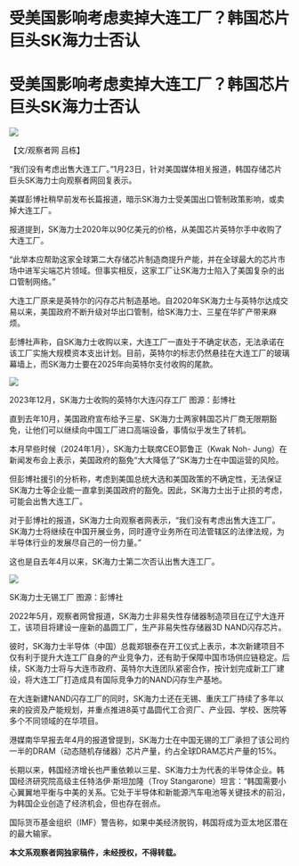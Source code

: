 # 受美国影响考虑卖掉大连工厂？韩国芯片巨头SK海力士否认

# 受美国影响考虑卖掉大连工厂？韩国芯片巨头SK海力士否认

![](https://inews.gtimg.com/om_bt/Oxrr2pemM19_hmHQMSiR_NrO1UTFfqGL3o-ZNtvAmm5ZcAA/1000)

【文/观察者网 吕栋】

“我们没有考虑出售大连工厂。”1月23日，针对美国媒体相关报道，韩国存储芯片巨头SK海力士向观察者网回复表示。

美媒彭博社稍早前发布长篇报道，暗示SK海力士受美国出口管制政策影响，或卖掉大连工厂。

报道提到，SK海力士2020年以90亿美元的价格，从美国芯片英特尔手中收购了大连工厂。

“此举本应帮助这家全球第二大存储芯片制造商提升产能，并在全球最大的芯片市场中进军尖端芯片领域。但事实相反，这家工厂让SK海力士陷入了美国复杂的出口管制网络。”

大连工厂原来是英特尔的闪存芯片制造基地。自2020年SK海力士与英特尔达成交易以来，美国政府不断升级对华出口管制，给SK海力士、三星在华扩产带来麻烦。

彭博社声称，自SK海力士收购以来，大连工厂一直处于不确定状态，无法承诺在该工厂实施大规模资本支出计划。目前，英特尔的标志仍然悬挂在大连工厂的玻璃幕墙上，而SK海力士要在2025年向英特尔支付收购的尾款。

![](https://inews.gtimg.com/om_bt/OLeIUsVWTX5w-Vd13emnPmbXGvkleRFvRx2E90mgtkoawAA/1000)

2023年12月，SK海力士收购的英特尔大连闪存工厂 图源：彭博社

直到去年10月，美国政府宣布给予三星、SK海力士两家韩国芯片厂商无限期豁免，让他们可以继续向中国工厂进口高端设备，事情似乎发生了转机。

本月早些时候（2024年1月），SK海力士联席CEO郭鲁正（Kwak Noh-
Jung）在新闻发布会上表示，美国政府的豁免“大大降低了”SK海力士在中国运营的风险。

但彭博社援引的分析称，考虑到美国总统大选和美国政策的不确定性，无法保证SK海力士等企业能一直拿到美国政府的豁免。因此，SK海力士出于止损的考虑，可能会出售大连工厂。

对于彭博社的报道，SK海力士向观察者网表示，“我们没有考虑出售大连工厂。SK海力士将继续在中国开展业务，同时遵守业务所在司法管辖区的法律法规，为半导体行业的发展尽自己的一份力量。”

这也是自去年4月以来，SK海力士第二次否认出售大连工厂。

![](https://inews.gtimg.com/om_bt/Obv2uZWTgEYD9zVfHQHQGOE61GplZhnoKFB8-QgZl8py4AA/1000)

SK海力士无锡工厂 图源：彭博社

2022年5月，观察者网曾报道，SK海力士非易失性存储器制造项目在辽宁大连开工，该项目将建设一座新的晶圆工厂，生产非易失性存储器3D NAND闪存芯片。

彼时，SK海力士半导体（中国）总裁郑银泰在开工仪式上表示，本次新建项目不仅有利于提升大连工厂自身的产业竞争力，还有助于保障中国市场供应链稳定。后续，SK海力士将与大连市政府、英特尔大连团队紧密合作，按计划完成新工厂建设，将大连工厂打造成具有国际竞争力的NAND闪存生产基地。

在大连新建NAND闪存工厂的同时，SK海力士还在无锡、重庆工厂持续了多年以来的投资及产能规划，并重点推进8英寸晶圆代工合资厂、产业园、学校、医院等多个不同领域的在华项目。

港媒南华早报去年4月的报道曾提到，SK海力士在中国无锡的工厂承担了该公司约一半的DRAM（动态随机存储器）芯片产量，约占全球DRAM芯片产量的15%。

长期以来，韩国经济增长也严重依赖以三星、SK海力士为代表的半导体企业。韩国经济研究院高级主任特洛伊·斯坦加隆（Troy
Stangarone）坦言：“韩国需要小心翼翼地平衡与中美的关系。它处于半导体和新能源汽车电池等关键技术的前沿，为韩国企业创造了经济机会，但也存在弱点。

国际货币基金组织（IMF）警告称，如果中美经济脱钩，韩国将成为亚太地区潜在的最大输家。

**本文系观察者网独家稿件，未经授权，不得转载。**


